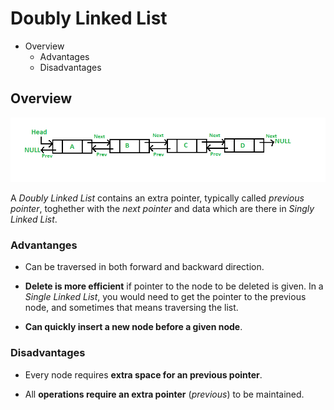 # Doubly Linked List

- Overview
  - Advantages
  - Disadvantages

## Overview

![](2021-07-10-12-28-10.png)

A _Doubly Linked List_ contains an extra pointer, typically called _previous pointer_, toghether with the _next pointer_ and data which are there in _Singly Linked List_.

### Advantanges

- Can be traversed in both forward and backward direction.

- **Delete is more efficient** if pointer to the node to be deleted is given. In a _Single Linked List_, you would need to get the pointer to the previous node, and sometimes that means traversing the list.

- **Can quickly insert a new node before a given node**.

### Disadvantages

- Every node requires **extra space for an previous pointer**.

- All **operations require an extra pointer** (_previous_) to be maintained.
